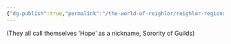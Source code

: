 ```yaml
---
{"dg-publish":true,"permalink":"/the-world-of-reighlor/reighlor-regions/kingdom-of-leloria/joleria/guilds-of-joleria/other-guilds/the-final-hope/"}
---
```


(They all call themselves ‘Hope’ as a nickname, Sorority of Guilds)